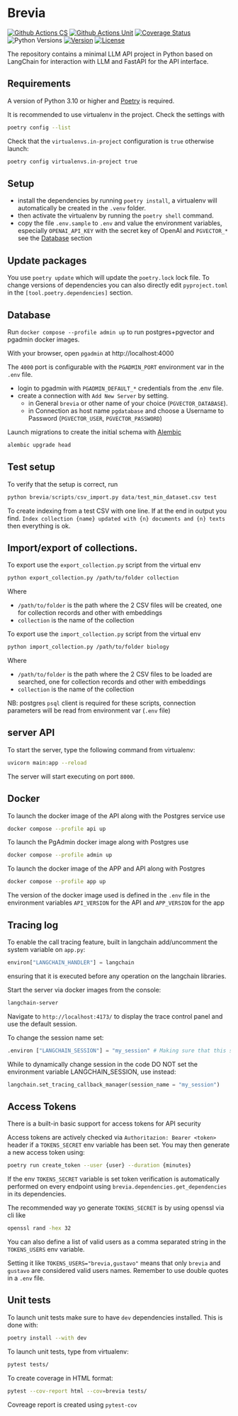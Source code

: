 # Brevia

[![Github Actions CS](https://github.com/brevia-ai/brevia/workflows/cs/badge.svg)](https://github.com/brevia-ai/brevia/actions?query=workflow%3Acs)
[![Github Actions Unit](https://github.com/brevia-ai/brevia/workflows/unit/badge.svg)](https://github.com/brevia-ai/brevia/actions?query=workflow%3Aunit)
[![Coverage Status](https://coveralls.io/repos/github/brevia-ai/brevia/badge.svg?branch=feat/unit-tests)](https://coveralls.io/github/brevia-ai/brevia?branch=feat/unit-tests)
![Python Versions](https://img.shields.io/pypi/pyversions/brevia.svg)
[![Version](https://img.shields.io/pypi/v/brevia.svg?label=brevia)](https://pypi.org/project/brevia/)
[![License](https://img.shields.io/badge/license-MIT-orange.svg)](https://github.com/brevia-ai/brevia/blob/main/LICENSE)

The repository contains a minimal LLM API project in Python based on LangChain for interaction with LLM and FastAPI for the API interface.

## Requirements

A version of Python 3.10 or higher and [Poetry](https://python-poetry.org/docs/#installation) is required.

It is recommended to use virtualenv in the project.
Check the settings with

```bash
poetry config --list
```

Check that the `virtualenvs.in-project` configuration is `true` otherwise launch:

```bash
poetry config virtualenvs.in-project true
```

## Setup

* install the dependencies by running `poetry install`, a virtualenv will automatically be created in the `.venv` folder.
* then activate the virtualenv by running the `poetry shell` command.
* copy the file `.env.sample` to `.env` and value the environment variables, especially `OPENAI_API_KEY` with the secret key of OpenAI and `PGVECTOR_*` see the [Database](#database) section

## Update packages

You use `poetry update` which will update the `poetry.lock` lock file.
To change versions of dependencies you can also directly edit `pyproject.toml` in the `[tool.poetry.dependencies]` section.

## Database

Run `docker compose --profile admin up` to run postgres+pgvector and pgadmin docker images.

With your browser, open `pgadmin` at http://localhost:4000

The `4000` port is configurable with the `PGADMIN_PORT` environment var in the `.env` file.

* login to pgadmin with `PGADMIN_DEFAULT_*` credentials from the .env file.
* create a connection with `Add New Server` by setting.
  * in General `brevia` or other name of your choice (`PGVECTOR_DATABASE`).
  * in Connection as host name `pgdatabase` and choose a Username to Password (`PGVECTOR_USER`, `PGVECTOR_PASSWORD`)

Launch migrations to create the initial schema with [Alembic](https://alembic.sqlalchemy.org)

```bash
alembic upgrade head
```

## Test setup

To verify that the setup is correct, run

```py
python brevia/scripts/csv_import.py data/test_min_dataset.csv test
```

To create indexing from a test CSV with one line.
If at the end in output you find.
`Index collection {name} updated with {n} documents and {n} texts`
then everything is ok.

## Import/export of collections.

To export use the `export_collection.py` script from the virtual env

```bash
python export_collection.py /path/to/folder collection
```

Where

* `/path/to/folder` is the path where the 2 CSV files will be created, one for collection records and other with embeddings
* `collection` is the name of the collection

To export use the `import_collection.py` script from the virtual env

```bash
python import_collection.py /path/to/folder biology
```

Where

* `/path/to/folder` is the path where the 2 CSV files to be loaded are searched, one for collection records and other with embeddings
* `collection` is the name of the collection

NB: postgres `psql` client is required for these scripts, connection parameters will be read from environment var (`.env` file)

## server API

To start the server, type the following command from virtualenv:

```bash
uvicorn main:app --reload
```

The server will start executing on port `8000`.

## Docker

To launch the docker image of the API along with the Postgres service use

```bash
docker compose --profile api up
```

To launch the PgAdmin docker image along with Postgres use

```bash
docker compose --profile admin up
```

To launch the docker image of the APP and API along with Postgres

```bash
docker compose --profile app up
```

The version of the docker image used is defined in the `.env` file in the environment variables `API_VERSION` for the API and `APP_VERSION` for the app

## Tracing log

To enable the call tracing feature, built in langchain add/uncomment the system variable on `app.py`:

```py
environ["LANGCHAIN_HANDLER"] = langchain
```

ensuring that it is executed before any operation on the langchain libraries.

Start the server via docker images from the console:

```bash
langchain-server
```

Navigate to `http://localhost:4173/` to display the trace control panel and use the default session.

To change the session name set:

```py
.environ ["LANGCHAIN_SESSION"] = "my_session" # Making sure that this session actually exists. You can create a new session in the UI.
```

While to dynamically change session in the code DO NOT set the environment variable LANGCHAIN_SESSION, use instead:

```py
langchain.set_tracing_callback_manager(session_name = "my_session")
```

## Access Tokens

There is a built-in basic support for access tokens for API security

Access tokens are actively checked via `Authoritazion: Bearer <token>` header if a `TOKENS_SECRET` env variable has been set.
You may then generate a new access token using:

```bash
poetry run create_token --user {user} --duration {minutes}
```

If the env `TOKENS_SECRET` variable is set token verification is automatically performed on every endpoint using `brevia.dependencies.get_dependencies` in its dependencies.

The recommended way yo generate `TOKENS_SECRET` is by using openssl via cli like

```bash
openssl rand -hex 32
```

You can also define a list of valid users as a comma separated string in the `TOKENS_USERS` env variable.

Setting it like `TOKENS_USERS="brevia,gustavo"` means that only `brevia` and `gustavo` are considered valid users names. Remember to use double quotes in a `.env` file.

## Unit tests

To launch unit tests make sure to have `dev` dependencies installed. This is done with:

```bash
poetry install --with dev
```

To launch unit tests, type from virtualenv:

```bash
pytest tests/
```

To create coverage in HTML format:

```bash
pytest --cov-report html --cov=brevia tests/
```

Covreage report is created using `pytest-cov`

